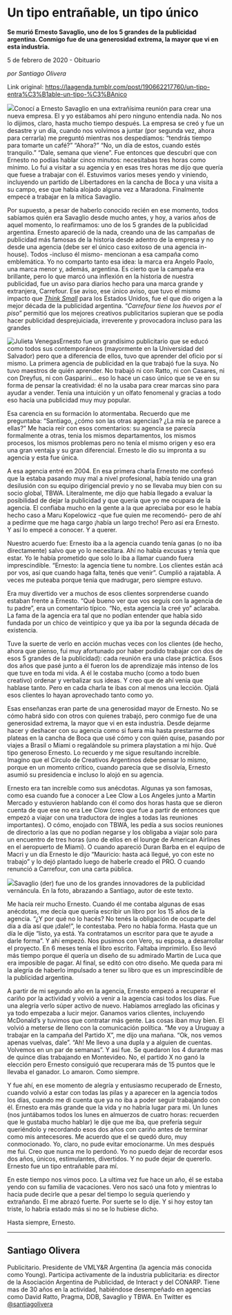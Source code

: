 # Un tipo entrañable, un tipo único

**Se murió Ernesto Savaglio, uno de los 5 grandes de la publicidad argentina. Conmigo fue de una generosidad extrema, la mayor que vi en esta industria.**

5 de febrero de 2020 - Obituario

_por Santiago Olivera_

Link original: https://laagenda.tumblr.com/post/190662217760/un-tipo-entra%C3%B1able-un-tipo-%C3%BAnico

![](https://64.media.tumblr.com/10cbd5f6ea5079523d95997a3163a556/b51cbe2c2007692e-66/s500x750/dbd72fe6f85fa8ab31cc0d992925c7b8b22803f4.jpg)Conocí a Ernesto Savaglio en una extrañísima reunión para crear una nueva empresa. El y yo estábamos ahí pero ninguno entendía nada. No nos lo dijimos, claro, hasta mucho tiempo después. La empresa se creó y fue un desastre y un día, cuando nos volvimos a juntar (por segunda vez, ahora para cerrarla) me preguntó mientras nos despedíamos: “tendrás tiempo para tomarte un café?” “Ahora?” “No, un día de estos, cuando estés tranquilo.” “Dale, semana que viene”. Fue entonces que descubrí que con Ernesto no podías hablar cinco minutos: necesitabas tres horas como mínimo. Lo fui a visitar a su agencia y en esas tres horas me dijo que quería que fuese a trabajar con él. Estuvimos varios meses yendo y viniendo, incluyendo un partido de Libertadores en la cancha de Boca y una visita a su campo, ese que había alojado alguna vez a Maradona. Finalmente empecé a trabajar en la mítica Savaglio.

Por supuesto, a pesar de haberlo conocido recién en ese momento, todos sabíamos quién era Savaglio desde mucho antes, y hoy, a varios años de aquel momento, lo reafirmamos: uno de los 5 grandes de la publicidad argentina. Ernesto apareció de la nada, creando una de las campañas de publicidad más famosas de la historia desde adentro de la empresa y no desde una agencia (debe ser el único caso exitoso de una agencia in-house). Todos -incluso él mismo- mencionan a esa campaña como emblemática. Yo no comparto tanto esa idea: la marca era Angelo Paolo, una marca menor y, además, argentina. Es cierto que la campaña era brillante, pero lo que marcó una inflexión en la historia de nuestra publicidad, fue un aviso para diarios hecho para una marca grande y extranjera, Carrefour. Ese aviso, ese único aviso, que tuvo el mismo impacto que [*Think Small*](https://en.wikipedia.org/wiki/Think_Small) para los Estados Unidos, fue el que dio origen a la mejor década de la publicidad argentina. “*Carrefour tiene los huevos por el piso*” permitió que los mejores creativos publicitarios supieran que se podía hacer publicidad desprejuiciada, irreverente y provocadora incluso para las grandes 

![Julieta Venegas](https://64.media.tumblr.com/685ff4b1faf755da4d635ec2fbce557f/b51cbe2c2007692e-e0/s250x400/40816265b44c6b6e64b53123e964cf615d4453bf.jpg)Ernesto fue un grandísimo publicitario que se educó como todos sus contemporáneos (mayormente en la Universidad del Salvador) pero que a diferencia de ellos, tuvo que aprender del oficio por sí mismo. La primera agencia de publicidad en la que trabajó fue la suya. No tuvo maestros de quién aprender. No trabajó ni con Ratto, ni con Casares, ni con Dreyfus, ni con Gasparini… eso lo hace un caso único que se ve en su forma de pensar la creatividad: él no la usaba para crear marcas sino para ayudar a vender. Tenía una intuición y un olfato fenomenal y gracias a todo eso hacía una publicidad muy muy popular.

Esa carencia en su formación lo atormentaba. Recuerdo que me preguntaba: “Santiago, ¿cómo son las otras agencias? ¿La mía se parece a ellas?” Me hacia reír con esos comentarios: su agencia se parecía formalmente a otras, tenia los mismos departamentos, los mismos procesos, los mismos problemas pero no tenía el mismo origen y eso era una gran ventaja y su gran diferencial. Ernesto le dio su impronta a su agencia y esta fue única.

A esa agencia entré en 2004. En esa primera charla Ernesto me confesó que la estaba pasando muy mal a nivel profesional, había tenido una gran desilusión con su equipo dirigencial previo y no se llevaba muy bien con su socio global, TBWA. Literalmente, me dijo que había llegado a evaluar la posibilidad de dejar la publicidad y que quería que yo me ocupara de la agencia. El confiaba mucho en la gente a la que apreciaba por eso le había hecho caso a Maru Kopelowicz -que fue quien me recomendó- pero de ahí a pedirme que me haga cargo ¡había un largo trecho! Pero así era Ernesto. Y así lo empecé a conocer. Y a querer. 

Nuestro acuerdo fue: Ernesto iba a la agencia cuando tenía ganas (o no iba directamente) salvo que yo lo necesitara. Ahí no había excusas y tenía que estar. Yo le había prometido que solo lo iba a llamar cuando fuera imprescindible. “Ernesto: la agencia tiene tu nombre. Los clientes están acá por vos, así que cuando haga falta, tenés que venir”. Cumplió a rajatabla. A veces me puteaba porque tenia que madrugar, pero siempre estuvo.


Era muy divertido ver a muchos de esos clientes sorprenderse cuando estaban frente a Ernesto. “Qué bueno ver que vos seguís con la agencia de tu padre”, era un comentario típico. “No, esta agencia la creé yo” aclaraba. La fama de la agencia era tal que no podían entender que había sido fundada por un chico de veintipico y que ya iba por la segunda década de existencia.

Tuve la suerte de verlo en acción muchas veces con los clientes (de hecho, ahora que pienso, fui muy afortunado por haber podido trabajar con dos de esos 5 grandes de la publicidad): cada reunión era una clase práctica. Esos dos años que pasé junto a él fueron los de aprendizaje más intenso de los que tuve en toda mi vida. A él le costaba mucho (como a todo buen creativo) ordenar y verbalizar sus ideas. Y creo que de ahí venia que hablase tanto. Pero en cada charla te ibas con al menos una lección. Ojalá esos clientes lo hayan aprovechado tanto como yo.

Esas enseñanzas eran parte de una generosidad mayor de Ernesto. No se cómo habrá sido con otros con quienes trabajó, pero conmigo fue de una generosidad extrema, la mayor que vi en esta industria. Desde dejarme hacer y deshacer con su agencia como si fuera mía hasta prestarme dos plateas en la cancha de Boca que usé cómo y con quién quise, pasando por viajes a Brasil o Miami o regalándole su primera playstation a mi hijo. Qué tipo generoso Ernesto. Lo recuerdo y me sigue resultando increíble. Imagino que el Circulo de Creativos Argentinos debe pensar lo mismo, porque en un momento crítico, cuando parecía que se disolvía, Ernesto asumió su presidencia e incluso lo alojó en su agencia. 

Ernesto era tan increíble como sus anécdotas. Algunas ya son famosas, como esa cuando fue a conocer a Lee Clow a Los Angeles junto a Martin Mercado y estuvieron hablando con él como dos horas hasta que se dieron cuenta de que ese no era Lee Clow (creo que fue a partir de entonces que empezó a viajar con una traductora de ingles a todas las reuniones importantes). O cómo, enojado con TBWA, les pedía a sus socios reuniones de directorio a las que no podían negarse y los obligaba a viajar solo para un encuentro de tres horas (uno de ellos en el lounge de American Airlines en el aeropuerto de Miami). O cuando apareció Duran Barba en el equipo de Macri y un día Ernesto le dijo “Mauricio: hasta acá llegué, yo con este no trabajo” y lo dejó plantado luego de haberle creado el PRO. O cuando renunció a Carrefour, con una carta pública. 

![](https://64.media.tumblr.com/10cbd5f6ea5079523d95997a3163a556/b51cbe2c2007692e-66/s500x750/dbd72fe6f85fa8ab31cc0d992925c7b8b22803f4.jpg)Savaglio (der) fue uno de los grandes innovadores de la publicidad vernáncula. En la foto, abrazando a Santiago, autor de este texto.

Me hacía reír mucho Ernesto. Cuando él me contaba algunas de esas anécdotas, me decía que quería escribir un libro por los 15 años de la agencia. “¿Y por qué no lo hacés? No tenés la obligación de ocuparte del día a día así que ¡dale!”, le contestaba. Pero no había forma. Hasta que un día le dije “listo, ya está. Ya contratamos un escritor para que te ayude a darle forma”. Y ahí empezó. Nos pusimos con Vero, su esposa, a desarrollar el proyecto. En 6 meses tenía el libro escrito. Faltaba imprimirlo. Eso llevó más tiempo porque él quería un diseño de su admirado Martin de Luca que era imposible de pagar. Al final, se editó con otro diseño. Me queda para mi la alegría de haberlo impulsado a tener su libro que es un imprescindible de la publicidad argentina.

A partir de mi segundo año en la agencia, Ernesto empezó a recuperar el cariño por la actividad y volvió a venir a la agencia casi todos los días. Fue una alegría verlo súper activo de nuevo. Habíamos arreglado las oficinas y ya todo empezaba a lucir mejor. Ganamos varios clientes, incluyendo McDonald’s y tuvimos que contratar más gente. Las cosas iban muy bien. El volvió a meterse de lleno con la comunicación política. “Me voy a Uruguay a trabajar en la campaña del Partido X”, me dijo una mañana. “Ok, nos vemos apenas vuelvas, dale”. “Ah! Me llevo a una dupla y a alguien de cuentas. Volvemos en un par de semanas”. Y asi fue. Se quedaron los 4 durante mas de quince días trabajando en Montevideo. No, el partido X no ganó la elección pero Ernesto consiguió que recuperara más de 15 puntos que le llevaba el ganador. Lo amaron. Como siempre.

Y fue ahí, en ese momento de alegría y entusiasmo recuperado de Ernesto, cuando volvió a estar con todas las pilas y a aparecer en la agencia todos los días, cuando me di cuenta que ya no iba a poder seguir trabajando con él. Ernesto era más grande que la vida y no habría lugar para mi. Un lunes (nos juntábamos todos los lunes en almuerzos de cuatro horas: recuerden que le gustaba mucho hablar) le dije que me iba, que prefería seguir queriéndolo y recordando esos dos años con cariño antes de terminar como mis antecesores. Me acuerdo que el se quedó duro, muy conmocionado. Yo, claro, no pude evitar emocionarme. Un mes después me fui. Creo que nunca me lo perdonó. Yo no puedo dejar de recordar esos dos años, únicos, estimulantes, divertidos. Y no pude dejar de quererlo. Ernesto fue un tipo entrañable para mí. 


En este tiempo nos vimos poco. La ultima vez fue hace un año, él se estaba yendo con su familia de vacaciones. Vero nos sacó una foto y mientras lo hacia pude decirle que a pesar del tiempo lo seguía queriendo y extrañando. El me abrazó fuerte. Por suerte se lo dije. Y si hoy estoy tan triste, lo habría estado más si no se lo hubiese dicho.

Hasta siempre, Ernesto.



---

Santiago Olivera
----------------

 Publicitario. Presidente de VMLY&R Argentina (la agencia más conocida como Young). Participa activamente de la industria publicitaria: es director de la Asociación Argentina de Publicidad, de Interact y del CONARP. Tiene mas de 30 años en la actividad, habiéndose desempeñado en agencias como David Ratto, Pragma, DDB, Savaglio y TBWA. En Twitter es [@santiagolivera](https://twitter.com/santiagolivera) 

